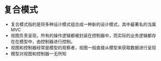 # 复合模式
* 复合模式指的是将多种设计模式组合成一种新的设计模式，其中最著名的当属 MVC
* 视图负责呈现，所有的操作逻辑都被封装在控制器中，而实际的业务逻辑都存在在模型中，由控制器进行控制。
* 视图和控制器经常是模型的观察者，视图一般直接从模型来获取数据进行呈现
* 模型对视图和控制器一无所知